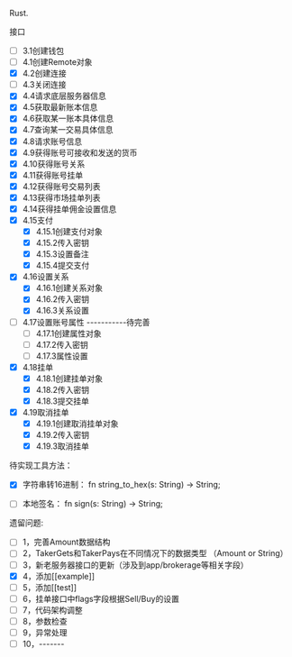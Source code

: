 Rust.

接口
- [ ] 3.1创建钱包
- [ ] 4.1创建Remote对象
- [x] 4.2创建连接
- [ ] 4.3关闭连接
- [x] 4.4请求底层服务器信息
- [x] 4.5获取最新账本信息
- [x] 4.6获取某一账本具体信息
- [x] 4.7查询某一交易具体信息
- [x] 4.8请求账号信息
- [x] 4.9获得账号可接收和发送的货币
- [x] 4.10获得账号关系
- [x] 4.11获得账号挂单
- [x] 4.12获得账号交易列表
- [x] 4.13获得市场挂单列表
- [x] 4.14获得挂单佣金设置信息
- [x] 4.15支付 
    - [x]    4.15.1创建支付对象 
    - [x]    4.15.2传入密钥
    - [x]    4.15.3设置备注
    - [x]    4.15.4提交支付
- [x] 4.16设置关系
    - [x]    4.16.1创建关系对象
    - [x]    4.16.2传入密钥
    - [x]    4.16.3关系设置
- [ ] 4.17设置账号属性 -----------待完善
    - [ ]    4.17.1创建属性对象
    - [ ]    4.17.2传入密钥
    - [ ]    4.17.3属性设置
- [x] 4.18挂单
    - [x]    4.18.1创建挂单对象
    - [x]    4.18.2传入密钥
    - [x]    4.18.3提交挂单
- [x] 4.19取消挂单
    - [x]    4.19.1创建取消挂单对象
    - [x]    4.19.2传入密钥
    - [x]    4.19.3取消挂单

待实现工具方法：  
- [x] 字符串转16进制： fn string_to_hex(s: String) -> String;  
- [ ] 本地签名：      fn sign(s: String) -> String;  


遗留问题:
- [ ] 1，完善Amount数据结构
- [ ] 2，TakerGets和TakerPays在不同情况下的数据类型 （Amount or String）
- [ ] 3，新老服务器接口的更新（涉及到app/brokerage等相关字段）
- [x] 4，添加[[example]]
- [ ] 5，添加[[test]]
- [ ] 6，挂单接口中flags字段根据Sell/Buy的设置
- [ ] 7，代码架构调整
- [ ] 8，参数检查
- [ ] 9，异常处理
- [ ] 10，-------
